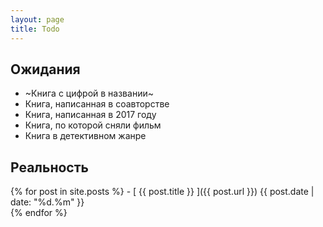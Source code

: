```yaml
---
layout: page
title: Todo
---
```


## Ожидания 
- ~Книга с цифрой в названии~
- Книга, написанная в соавторстве 
- Книга, написанная в 2017 году 
- Книга, по которой сняли фильм 
- Книга в детективном жанре

## Реальность
{% for post in site.posts %} - [ {{ post.title }} ]({{ post.url }}) {{ post.date | date: "%d.%m" }}  
{% endfor %}
